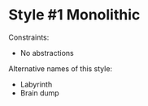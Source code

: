 Style #1 Monolithic
==============================

Constraints:

- No abstractions

Alternative names of this style:

- Labyrinth
- Brain dump
